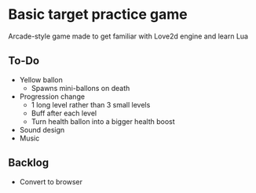 # Basic target practice game

Arcade-style game made to get familiar with Love2d engine and learn Lua

## To-Do
- Yellow ballon
    - Spawns mini-ballons on death
- Progression change
    - 1 long level rather than 3 small levels
    - Buff after each level 
    - Turn health ballon into a bigger health boost 
- Sound design 
- Music

## Backlog 
- Convert to browser 